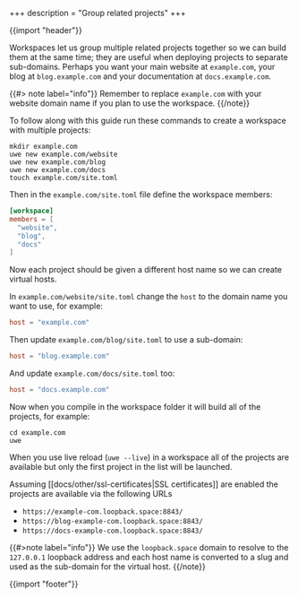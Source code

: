 +++
description = "Group related projects"
+++

{{import "header"}}

Workspaces let us group multiple related projects together so we can build them at the same time; they are useful when deploying projects to separate sub-domains. Perhaps you want your main website at `example.com`, your blog at `blog.example.com` and your documentation at `docs.example.com`.

{{#> note label="info"}}
Remember to replace `example.com` with your website domain name if you plan to use the workspace.
{{/note}}

To follow along with this guide run these commands to create a workspace with multiple projects:

```
mkdir example.com
uwe new example.com/website
uwe new example.com/blog
uwe new example.com/docs
touch example.com/site.toml
```

Then in the `example.com/site.toml` file define the workspace members:

```toml
[workspace]
members = [
  "website",
  "blog",
  "docs"
]
```

Now each project should be given a different host name so we can create virtual hosts.

In `example.com/website/site.toml` change the `host` to the domain name you want to use, for example:

```toml
host = "example.com"
```

Then update `example.com/blog/site.toml` to use a sub-domain:

```toml
host = "blog.example.com"
```

And update `example.com/docs/site.toml` too:

```toml
host = "docs.example.com"
```

Now when you compile in the workspace folder it will build all of the projects, for example:

```
cd example.com
uwe
```

When you use live reload (`uwe --live`) in a workspace all of the projects are available but only the first project in the list will be launched.

Assuming [[docs/other/ssl-certificates|SSL certificates]] are enabled the projects are available via the following URLs 

* `https://example-com.loopback.space:8843/`
* `https://blog-example-com.loopback.space:8843/`
* `https://docs-example-com.loopback.space:8843/`

{{#>note label="info"}}
We use the `loopback.space` domain to resolve to the `127.0.0.1` loopback address and each host name is converted to a slug and used as the sub-domain for the virtual host.
{{/note}}

{{import "footer"}}
